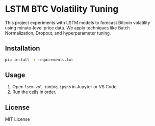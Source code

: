 # LSTM BTC Volatility Tuning

This project experiments with LSTM models to forecast Bitcoin volatility using minute-level price data.
We apply techniques like Batch Normalization, Dropout, and hyperparameter tuning.

## Installation
```bash
pip install -r requirements.txt
```

## Usage
1. Open `lstm_vol_tuning.ipynb` in Jupyter or VS Code.
2. Run the cells in order.

## License
MIT License

